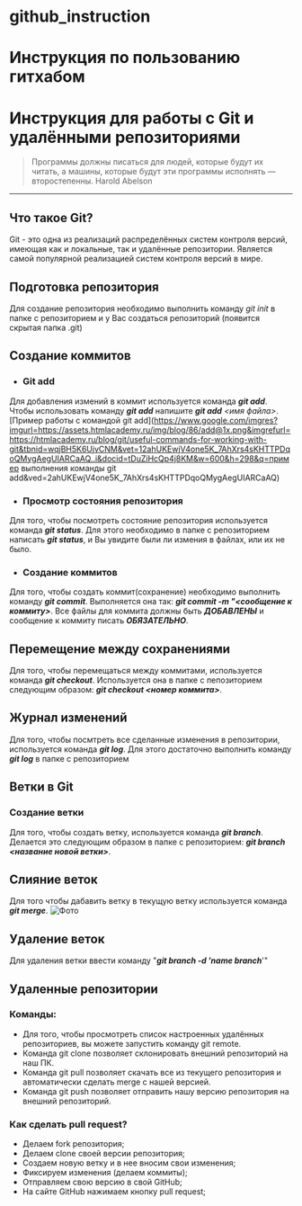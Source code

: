 ﻿# github_instruction

# Инструкция по пользованию гитхабом

# **Инструкция для работы с Git и удалёнными репозиториями**
> Программы должны писаться для людей, которые будут их читать, а машины, которые будут эти программы исполнять — второстепенны. Harold Abelson

***
## Что такое Git?
Git - это одна из реализаций распределённых систем контроля версий, имеющая как и локальные, так и удалённые репозитории. Является самой популярной реализацией систем контроля версий в мире.

## Подготовка репозитория
Для создание репозитория необходимо выполнить команду *git init* в папке с репозиторием и у Вас создаться репозиторий (появится скрытая папка .git)

## Создание коммитов
* ### Git add
Для добавления измений в коммит используется команда __*git add*__. Чтобы использовать команду __*git add*__ напишите __*git add*__ *<имя файла>*.
[Пример работы с командой git add](https://www.google.com/imgres?imgurl=https://assets.htmlacademy.ru/img/blog/86/add@1x.png&imgrefurl=https://htmlacademy.ru/blog/git/useful-commands-for-working-with-git&tbnid=wqjBH5K6UjvCNM&vet=12ahUKEwjV4one5K_7AhXrs4sKHTTPDqoQMygAegUIARCaAQ..i&docid=tDuZiHcQp4j8KM&w=600&h=298&q=пример выполнения команды git add&ved=2ahUKEwjV4one5K_7AhXrs4sKHTTPDqoQMygAegUIARCaAQ)

* ### Просмотр состояния репозитория
Для того, чтобы посмотреть состояние репозитория используется команда __*git status*__. Для этого необходимо в папке с репозиторием написать __*git status*__, и Вы увидите были ли измения в файлах, или их не было.

* ### Создание коммитов
Для того, чтобы создать коммит(сохранение) необходимо выполнить команду __*git commit*__. Выполняется она так: __*git commit -m "<сообщение к коммиту>*__. Все файлы для коммита должны быть **_ДОБАВЛЕНЫ_** и сообщение к коммиту писать **_ОБЯЗАТЕЛЬНО_**.

## Перемещение между сохранениями
Для того, чтобы перемещаться между коммитами, используется команда __*git checkout*__. Используется она в папке с пепозиторием следующим образом: __*git checkout <номер коммита>*__.

## Журнал изменений
Для того, чтобы посмтреть все сделанные изменения в репозитории, используется команда __*git log*__. Для этого достаточно выполнить команду __*git log*__ в папке с репозиторием

## Ветки в Git
### Создание ветки
Для того, чтобы создать ветку, используется команда __*git branch*__. Делается это следующим образом в папке с репозиторием: __*git branch <название новой ветки>*__.


## Слияние веток
Для того чтобы дабавить ветку в текущую ветку используется команда __*git merge*__.
![Фото](foto%20(1).jpg)

## Удаление веток
Для удаления ветки ввести команду "__*git branch -d 'name branch*__'"

## Удаленные репозитории
### Команды:
* Для того, чтобы просмотреть список настроенных удалённых репозиториев, вы можете запустить команду git remote.
* Команда git clone позволяет склонировать внешний репозиторий на наш ПК.
* Команда git pull позволяет скачать все из текущего репозитория и автоматически сделать merge с нашей версией.
* Команда git push позволяет отправить нашу версию репозитория на внешний репозиторий.

### Как сделать pull request?
- Делаем fork репозитория;
- Делаем clone своей версии репозитория;
- Создаем новую ветку и в нее вносим свои изменения;
- Фиксируем изменения (делаем коммиты);
- Отправляем свою версию в свой GitHub;
- На сайте GitHub нажимаем кнопку pull request;
